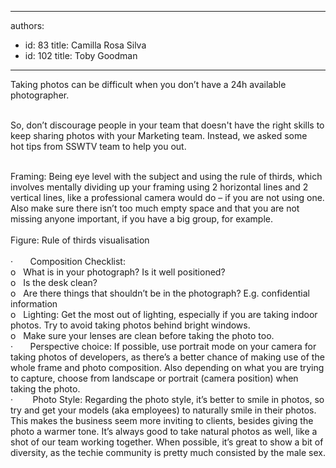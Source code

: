

---
authors:
  - id: 83
    title: Camilla Rosa Silva
  - id: 102
    title: Toby Goodman
---




<span class='intro'> Taking photos can be difficult when you don’t have a 24h available photographer.&#160;<div><br></div><div>So,&#160;don’t&#160;discourage people in your team that doesn't have the right skills to keep sharing photos with your Marketing team. Instead, we asked some hot&#160;tips from SSWTV team to help you out.<br></div> </span>

<p>​​<br>​​Framing&#58; Being eye level with the subject and using the rule of thirds, which involves mentally dividing up your framing using 2 horizontal lines and 2 vertical lines, like a professional camera would do – if you are not using one. Also make sure there isn’t too much empty space and that you are not missing anyone important, if you have a big group, for example.<br>&#160;<br>Figure&#58; Rule of thirds visualisation<br>&#160;<br>·&#160;&#160;&#160;&#160;&#160;&#160;&#160;​Composition Checklist&#58;<br>o&#160;&#160; What is in your photograph? Is it well positioned?<br>o&#160;&#160; Is the desk clean?<br>o&#160;&#160; Are there things that shouldn’t be in the photograph? E.g. confidential information<br>o&#160;&#160; ​Lighting&#58; Get the most out of lighting, especially if you are taking indoor photos. Try to avoid taking photos behind bright windows.<br>o&#160;&#160; Make sure your lenses are clean before taking the photo too.<br>·&#160;&#160;&#160;&#160;&#160;&#160;&#160;​Perspective choice&#58; If possible, use portrait mode on your camera for taking photos of developers, as there’s a better chance of making use of the whole frame and photo composition. Also depending on what you are trying to capture, choose from landscape or portrait (camera position) when taking the photo.<br>·&#160;&#160;&#160;&#160;&#160;&#160;&#160; Photo Style&#58; Regarding the photo style, it’s better to smile in photos, so try and get your models (aka employees) to naturally smile in their photos. This makes the business seem more inviting to clients, besides giving the photo a warmer tone. It’s always good to take natural photos as well, like a shot of our team working together. When possible, it’s great to show a bit of diversity, as the techie community is pretty much consisted by the male sex.<br></p>



